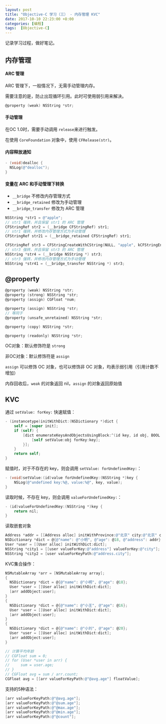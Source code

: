 ```yaml
---
layout: post
title: "Objective-C 学习（三） - 内存管理 KVC"
date: 2017-10-10 22:23:00 +8:00
categories: [编程]
tags:  [Objective-C]
---
```


记录学习过程，做好笔记。

## 内存管理

#### ARC 管理

ARC 管理下，一般情况下，无需手动管理内存。

需要注意的是，防止出现循环引用。此时可使用弱引用来解决。

```objective-c
@property (weak) NSString *str;
```

#### 手动管理

在OC 1.0时，需要手动调用 `release`来进行触发。

在使用 `CoreFoundation` 对象中，使用 `CFRelease(str)`。

#### 内容释放通知

```objective-c
- (void)dealloc {
  NSLog(@"dealloc");
}
```

#### 变量在 ARC 和手动管理下转换

* `__bridge` 不修改内存管理方式
* `__bridge_retained` 修改为手动管理
* `__bridge_transfer` 修改为 ARC 管理


```objective-c
NSString *str1 = @"apple";
// str1 强转，并且保留 str1 的 ARC 管理
CFStringRef str2 = (__bridge CFStringRef) str1;
// str1 强转，并修改内存管理方式为手动管理
CFStringRef str21 = (__bridge_retained CFStringRef) str1;

CFStringRef str3 = CFStringCreateWithCString(NULL, "apple", kCFStringEncodingUTF8);
// str3 强转，并且保留 str3 的 ARC 管理
NSString *str4 = (__bridge NSString *) str3;
// str3 强转，并修改内存管理方式为手动管理
NSString *str41 = (__bridge_transfer NSString *) str3;
```


## @property

```objective-c
@property (weak) NSString *str;
@property (strong) NSString *str;
@property (assign) CGFloat *num; 

@property (assign) NSString *str;
// 等同于
@property (unsafe_unretained) NSString *str;

@property (copy) NSString *str;

@property (readonly) NSString *str;
```

OC对象：默认修饰符是 `strong`

非OC对象：默认修饰符是 `assign`

`assign` 可以修饰 OC 对象，也可以修饰非 OC 对象，均表示弱引用（引用计数不增加）

内存回收后，`weak` 的对象返回 nil，`assign` 的对象返回原始值

## KVC

通过 `setValue: forKey:` 快速赋值：

```objective-c
- (instancetype)initWithDict:(NSDictionary *)dict {
    self = [super init];
    if (self) {
        [dict enumerateKeysAndObjectsUsingBlock:^(id key, id obj, BOOL *stop) {
            [self setValue:obj forKey:key];
        }];
    }
    return self;
}
```

赋值时，对于不存在的 key，则会调用 `setValue: forUndefinedKey:`：

```objective-c
- (void)setValue:(id)value forUndefinedKey:(NSString *)key {
    NSLog(@"undefined key:%@, value:%@", key, value);
}
```

读取时候，不存在 key，则会调用 `valueForUndefinedKey:`：

```objective-c
- (id)valueForUndefinedKey:(NSString *)key {
    return nil;
}
```

读取嵌套对象

```objective-c
Address *addr = [[Address alloc] initWithProvince:@"北京" city:@"北京" county:@"东城区"];
NSDictionary *dict = @{@"name": @"小明", @"age": @18, @"address": addr};
User *user = [[User alloc] initWithDict:dict];
NSString *city1 = [[user valueForKey:@"address"] valueForKey:@"city"];
NSString *city2 = [user valueForKeyPath:@"address.city"];
```

KVC集合操作：

```objective-c
NSMutableArray *arr = [NSMutableArray array];
{
  NSDictionary *dict = @{@"name": @"小明", @"age": @18};
  User *user = [[User alloc] initWithDict:dict];
  [arr addObject:user];
}
{
  NSDictionary *dict = @{@"name": @"小王", @"age": @16};
  User *user = [[User alloc] initWithDict:dict];
  [arr addObject:user];
}
{
  NSDictionary *dict = @{@"name": @"小刘", @"age": @20};
  User *user = [[User alloc] initWithDict:dict];
  [arr addObject:user];
}

// 计算平均年龄
// CGFloat sum = 0;
// for (User *user in arr) {
//     sum = user.age;
// }
// CGFloat avg = sum / arr.count;
CGFloat avg = [[arr valueForKeyPath:@"@avg.age"] floatValue];
```

支持的5种语法：

```objective-c
[arr valueForKeyPath:@"@avg.age"];
[arr valueForKeyPath:@"@sum.age"];
[arr valueForKeyPath:@"@max.age"];
[arr valueForKeyPath:@"@min.age"];
[arr valueForKeyPath:@"@count"];
```